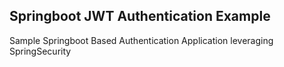 ## Springboot JWT Authentication Example

Sample Springboot Based Authentication Application leveraging SpringSecurity
